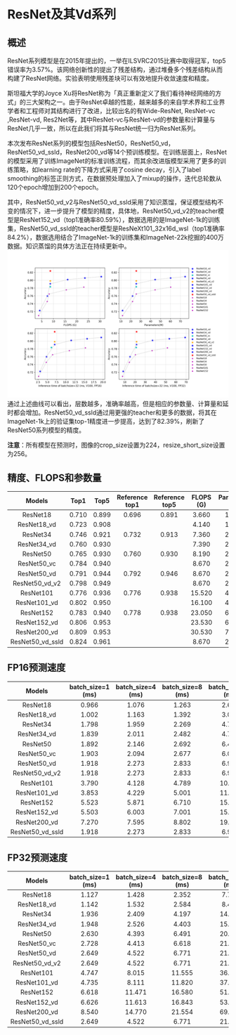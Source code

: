 # ResNet及其Vd系列

## 概述

ResNet系列模型是在2015年提出的，一举在ILSVRC2015比赛中取得冠军，top5错误率为3.57%。该网络创新性的提出了残差结构，通过堆叠多个残差结构从而构建了ResNet网络。实验表明使用残差块可以有效地提升收敛速度和精度。

斯坦福大学的Joyce Xu将ResNet称为「真正重新定义了我们看待神经网络的方式」的三大架构之一。由于ResNet卓越的性能，越来越多的来自学术界和工业界学者和工程师对其结构进行了改进，比较出名的有Wide-ResNet, ResNet-vc ,ResNet-vd, Res2Net等，其中ResNet-vc与ResNet-vd的参数量和计算量与ResNet几乎一致，所以在此我们将其与ResNet统一归为ResNet系列。

本次发布ResNet系列的模型包括ResNet50，ResNet50_vd，ResNet50_vd_ssld，ResNet200_vd等14个预训练模型。在训练层面上，ResNet的模型采用了训练ImageNet的标准训练流程，而其余改进版模型采用了更多的训练策略，如learning rate的下降方式采用了cosine decay，引入了label smoothing的标签正则方式，在数据预处理加入了mixup的操作，迭代总轮数从120个epoch增加到200个epoch。

其中，ResNet50_vd_v2与ResNet50_vd_ssld采用了知识蒸馏，保证模型结构不变的情况下，进一步提升了模型的精度，具体地，ResNet50_vd_v2的teacher模型是ResNet152_vd（top1准确率80.59%），数据选用的是ImageNet-1k的训练集，ResNet50_vd_ssld的teacher模型是ResNeXt101_32x16d_wsl（top1准确率84.2%），数据选用结合了ImageNet-1k的训练集和ImageNet-22k挖掘的400万数据。知识蒸馏的具体方法正在持续更新中。
![](../../images/models/ResNet.png)
通过上述曲线可以看出，层数越多，准确率越高，但是相应的参数量、计算量和延时都会增加。ResNet50_vd_ssld通过用更强的teacher和更多的数据，将其在ImageNet-1k上的验证集top-1精度进一步提高，达到了82.39%，刷新了ResNet50系列模型的精度。

**注意**：所有模型在预测时，图像的crop_size设置为224，resize_short_size设置为256。

## 精度、FLOPS和参数量

| Models           | Top1 | Top5 | Reference<br>top1 | Reference<br>top5 | FLOPS<br>(G) | Parameters<br>(M) |
|:--:|:--:|:--:|:--:|:--:|:--:|:--:|
| ResNet18         | 0.710           | 0.899           | 0.696                    | 0.891                    | 3.660     | 11.690    |
| ResNet18_vd      | 0.723           | 0.908           |                          |                          | 4.140     | 11.710    |
| ResNet34         | 0.746           | 0.921           | 0.732                    | 0.913                    | 7.360     | 21.800    |
| ResNet34_vd      | 0.760           | 0.930           |                          |                          | 7.390     | 21.820    |
| ResNet50         | 0.765           | 0.930           | 0.760                    | 0.930                    | 8.190     | 25.560    |
| ResNet50_vc      | 0.784           | 0.940           |                          |                          | 8.670     | 25.580    |
| ResNet50_vd      | 0.791           | 0.944           | 0.792                    | 0.946                    | 8.670     | 25.580    |
| ResNet50_vd_v2   | 0.798           | 0.949           |                          |                          | 8.670     | 25.580    |
| ResNet101        | 0.776           | 0.936           | 0.776                    | 0.938                    | 15.520    | 44.550    |
| ResNet101_vd     | 0.802           | 0.950           |                          |                          | 16.100    | 44.570    |
| ResNet152        | 0.783           | 0.940           | 0.778                    | 0.938                    | 23.050    | 60.190    |
| ResNet152_vd     | 0.806           | 0.953           |                          |                          | 23.530    | 60.210    |
| ResNet200_vd     | 0.809           | 0.953           |                          |                          | 30.530    | 74.740    |
| ResNet50_vd_ssld | 0.824           | 0.961           |                          |                          | 8.670     | 25.580    |


## FP16预测速度

| Models           | batch_size=1<br>(ms) | batch_size=4<br>(ms) | batch_size=8<br>(ms) | batch_size=32<br>(ms) |
|:--:|:--:|:--:|:--:|:--:|
| ResNet18         | 0.966      | 1.076     | 1.263     | 2.656      |
| ResNet18_vd      | 1.002      | 1.163     | 1.392     | 3.045      |
| ResNet34         | 1.798      | 1.959     | 2.269     | 4.716      |
| ResNet34_vd      | 1.839      | 2.011     | 2.482     | 4.767      |
| ResNet50         | 1.892      | 2.146     | 2.692     | 6.411      |
| ResNet50_vc      | 1.903      | 2.094     | 2.677     | 6.096      |
| ResNet50_vd      | 1.918      | 2.273     | 2.833     | 6.978      |
| ResNet50_vd_v2   | 1.918      | 2.273     | 2.833     | 6.978      |
| ResNet101        | 3.790      | 4.128     | 4.789     | 10.913     |
| ResNet101_vd     | 3.853      | 4.229     | 5.001     | 11.437     |
| ResNet152        | 5.523      | 5.871     | 6.710     | 15.258     |
| ResNet152_vd     | 5.503      | 6.003     | 7.001     | 15.716     |
| ResNet200_vd     | 7.270      | 7.595     | 8.802     | 19.516     |
| ResNet50_vd_ssld | 1.918      | 2.273     | 2.833     | 6.978      |


## FP32预测速度

| Models           | batch_size=1<br>(ms) | batch_size=4<br>(ms) | batch_size=8<br>(ms) | batch_size=32<br>(ms) |
|:--:|:--:|:--:|:--:|:--:|
| ResNet18         | 1.127     | 1.428     | 2.352     | 7.780      |
| ResNet18_vd      | 1.142     | 1.532     | 2.584     | 8.441      |
| ResNet34         | 1.936     | 2.409     | 4.197     | 14.442     |
| ResNet34_vd      | 1.948     | 2.526     | 4.403     | 15.133     |
| ResNet50         | 2.630     | 4.393     | 6.491     | 20.449     |
| ResNet50_vc      | 2.728     | 4.413     | 6.618     | 21.183     |
| ResNet50_vd      | 2.649     | 4.522     | 6.771     | 21.552     |
| ResNet50_vd_v2   | 2.649     | 4.522     | 6.771     | 21.552     |
| ResNet101        | 4.747     | 8.015     | 11.555    | 36.739     |
| ResNet101_vd     | 4.735     | 8.111     | 11.820    | 37.155     |
| ResNet152        | 6.618     | 11.471    | 16.580    | 51.792     |
| ResNet152_vd     | 6.626     | 11.613    | 16.843    | 53.645     |
| ResNet200_vd     | 8.540     | 14.770    | 21.554    | 69.053     |
| ResNet50_vd_ssld | 2.649     | 4.522     | 6.771     | 21.552     |
